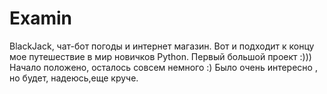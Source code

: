# Examin
BlackJack, чат-бот погоды и интернет магазин.
Вот и подходит к концу мое путешествие в мир новичков Python. Первый большой проект :)))
Начало положено, осталось совсем немного :)
Было очень интересно , но будет, надеюсь,еще круче.
